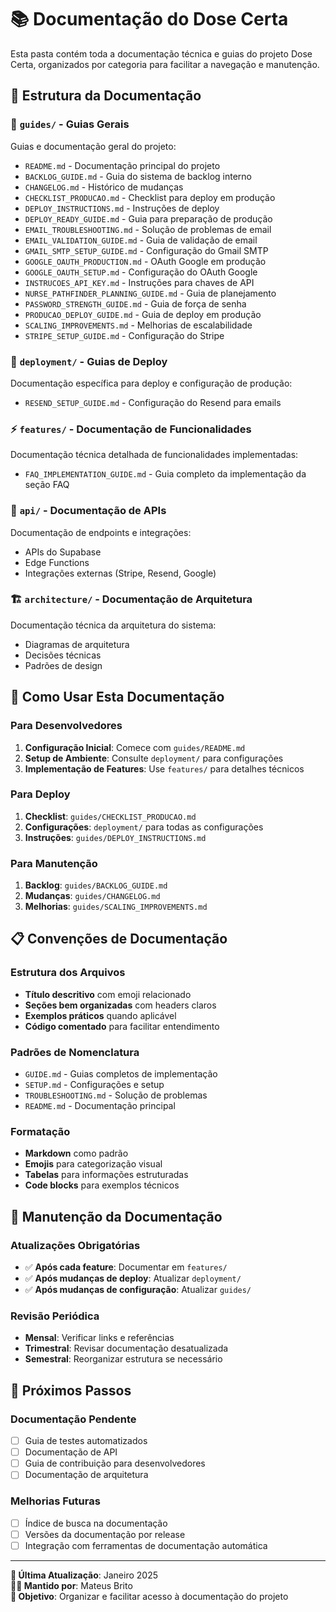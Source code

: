 # 📚 Documentação do Dose Certa

Esta pasta contém toda a documentação técnica e guias do projeto Dose Certa, organizados por categoria para facilitar a navegação e manutenção.

## 📁 Estrutura da Documentação

### 📖 `guides/` - Guias Gerais
Guias e documentação geral do projeto:
- `README.md` - Documentação principal do projeto
- `BACKLOG_GUIDE.md` - Guia do sistema de backlog interno
- `CHANGELOG.md` - Histórico de mudanças
- `CHECKLIST_PRODUCAO.md` - Checklist para deploy em produção
- `DEPLOY_INSTRUCTIONS.md` - Instruções de deploy
- `DEPLOY_READY_GUIDE.md` - Guia para preparação de produção
- `EMAIL_TROUBLESHOOTING.md` - Solução de problemas de email
- `EMAIL_VALIDATION_GUIDE.md` - Guia de validação de email
- `GMAIL_SMTP_SETUP_GUIDE.md` - Configuração do Gmail SMTP
- `GOOGLE_OAUTH_PRODUCTION.md` - OAuth Google em produção
- `GOOGLE_OAUTH_SETUP.md` - Configuração do OAuth Google
- `INSTRUCOES_API_KEY.md` - Instruções para chaves de API
- `NURSE_PATHFINDER_PLANNING_GUIDE.md` - Guia de planejamento
- `PASSWORD_STRENGTH_GUIDE.md` - Guia de força de senha
- `PRODUCAO_DEPLOY_GUIDE.md` - Guia de deploy em produção
- `SCALING_IMPROVEMENTS.md` - Melhorias de escalabilidade
- `STRIPE_SETUP_GUIDE.md` - Configuração do Stripe

### 🚀 `deployment/` - Guias de Deploy
Documentação específica para deploy e configuração de produção:
- `RESEND_SETUP_GUIDE.md` - Configuração do Resend para emails

### ⚡ `features/` - Documentação de Funcionalidades
Documentação técnica detalhada de funcionalidades implementadas:
- `FAQ_IMPLEMENTATION_GUIDE.md` - Guia completo da implementação da seção FAQ

### 🔌 `api/` - Documentação de APIs
Documentação de endpoints e integrações:
- APIs do Supabase
- Edge Functions
- Integrações externas (Stripe, Resend, Google)

### 🏗️ `architecture/` - Documentação de Arquitetura
Documentação técnica da arquitetura do sistema:
- Diagramas de arquitetura
- Decisões técnicas
- Padrões de design

## 🎯 Como Usar Esta Documentação

### **Para Desenvolvedores**
1. **Configuração Inicial**: Comece com `guides/README.md`
2. **Setup de Ambiente**: Consulte `deployment/` para configurações
3. **Implementação de Features**: Use `features/` para detalhes técnicos

### **Para Deploy**
1. **Checklist**: `guides/CHECKLIST_PRODUCAO.md`
2. **Configurações**: `deployment/` para todas as configurações
3. **Instruções**: `guides/DEPLOY_INSTRUCTIONS.md`

### **Para Manutenção**
1. **Backlog**: `guides/BACKLOG_GUIDE.md`
2. **Mudanças**: `guides/CHANGELOG.md`
3. **Melhorias**: `guides/SCALING_IMPROVEMENTS.md`

## 📋 Convenções de Documentação

### **Estrutura dos Arquivos**
- **Título descritivo** com emoji relacionado
- **Seções bem organizadas** com headers claros
- **Exemplos práticos** quando aplicável
- **Código comentado** para facilitar entendimento

### **Padrões de Nomenclatura**
- `GUIDE.md` - Guias completos de implementação
- `SETUP.md` - Configurações e setup
- `TROUBLESHOOTING.md` - Solução de problemas
- `README.md` - Documentação principal

### **Formatação**
- **Markdown** como padrão
- **Emojis** para categorização visual
- **Tabelas** para informações estruturadas
- **Code blocks** para exemplos técnicos

## 🔄 Manutenção da Documentação

### **Atualizações Obrigatórias**
- ✅ **Após cada feature**: Documentar em `features/`
- ✅ **Após mudanças de deploy**: Atualizar `deployment/`
- ✅ **Após mudanças de configuração**: Atualizar `guides/`

### **Revisão Periódica**
- **Mensal**: Verificar links e referências
- **Trimestral**: Revisar documentação desatualizada
- **Semestral**: Reorganizar estrutura se necessário

## 🚀 Próximos Passos

### **Documentação Pendente**
- [ ] Guia de testes automatizados
- [ ] Documentação de API
- [ ] Guia de contribuição para desenvolvedores
- [ ] Documentação de arquitetura

### **Melhorias Futuras**
- [ ] Índice de busca na documentação
- [ ] Versões da documentação por release
- [ ] Integração com ferramentas de documentação automática

---

**📅 Última Atualização**: Janeiro 2025  
**👨‍💻 Mantido por**: Mateus Brito  
**🎯 Objetivo**: Organizar e facilitar acesso à documentação do projeto 